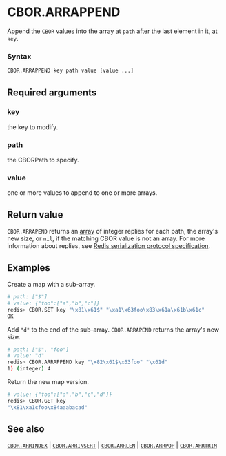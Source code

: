 # CBOR.ARRAPPEND

Append the `CBOR` values into the array at `path` after the last element in it, at `key`.

### Syntax
```bash
CBOR.ARRAPPEND key path value [value ...]
```

## Required arguments

### key
the key to modify.

### path
the CBORPath to specify.

### value
one or more values to append to one or more arrays. 
</details>

## Return value 

`CBOR.ARRAPEND` returns an [array](/docs/reference/protocol-spec/#resp-arrays) of integer replies for each path, the array's new size, or `nil`, if the matching CBOR value is not an array. 
For more information about replies, see [Redis serialization protocol specification](/docs/reference/protocol-spec). 

## Examples

Create a map with a sub-array.
```bash
# path: ["$"] 
# value: {"foo":["a","b","c"]}
redis> CBOR.SET key "\x81\x61$" "\xa1\x63foo\x83\x61a\x61b\x61c"
OK
```

Add `"d"` to the end of the sub-array. `CBOR.ARRAPEND` returns the array's new size.
```bash
# path: ["$", "foo"] 
# value: "d"
redis> CBOR.ARRAPPEND key "\x82\x61$\x63foo" "\x61d"
1) (integer) 4
```

Return the new map version.
```bash
# value: {"foo":["a","b","c","d"]}
redis> CBOR.GET key
"\x81\xa1cfoo\x84aaabacad"
```

## See also

[`CBOR.ARRINDEX`](cbor.arrindex.md) | [`CBOR.ARRINSERT`](cbor.arrinsert.md) | [`CBOR.ARRLEN`](cbor.arrlen.md) | [`CBOR.ARRPOP`](cbor.arrpop.md) | [`CBOR.ARRTRIM`](cbor.arrtrim.md)
